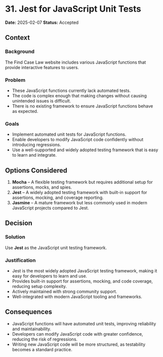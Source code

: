# 31. Jest for JavaScript Unit Tests

**Date:** 2025-02-07
**Status:** Accepted

## Context

### Background

The Find Case Law website includes various JavaScript functions that provide interactive features to users.

### Problem

- These JavaScript functions currently lack automated tests.
- The code is complex enough that making changes without causing unintended issues is difficult.
- There is no existing framework to ensure JavaScript functions behave as expected.

### Goals

- Implement automated unit tests for JavaScript functions.
- Enable developers to modify JavaScript code confidently without introducing regressions.
- Use a well-supported and widely adopted testing framework that is easy to learn and integrate.

## Options Considered

1. **Mocha** – A flexible testing framework but requires additional setup for assertions, mocks, and spies.
2. **Jest** – A widely adopted testing framework with built-in support for assertions, mocking, and coverage reporting.
3. **Jasmine** – A mature framework but less commonly used in modern JavaScript projects compared to Jest.

## Decision

### Solution

Use **Jest** as the JavaScript unit testing framework.

### Justification

- Jest is the most widely adopted JavaScript testing framework, making it easy for developers to learn and use.
- Provides built-in support for assertions, mocking, and code coverage, reducing setup complexity.
- Actively maintained with strong community support.
- Well-integrated with modern JavaScript tooling and frameworks.

## Consequences

- JavaScript functions will have automated unit tests, improving reliability and maintainability.
- Developers can modify JavaScript code with greater confidence, reducing the risk of regressions.
- Writing new JavaScript code will be more structured, as testability becomes a standard practice.
